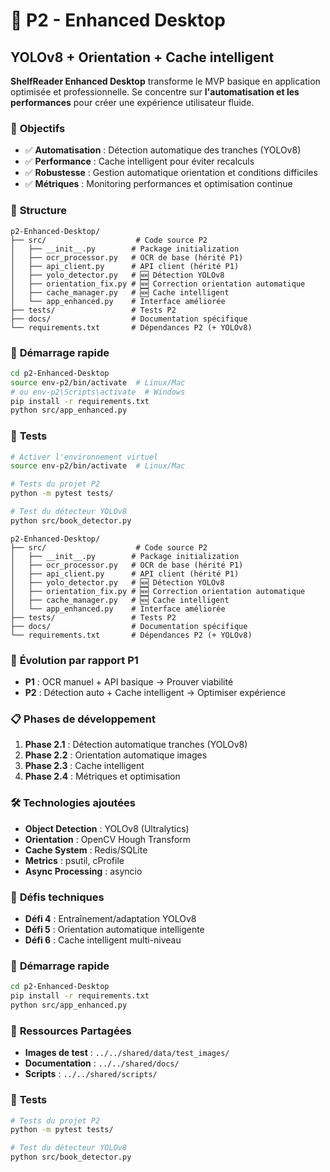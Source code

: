 # 🚀 **P2 - Enhanced Desktop**
## YOLOv8 + Orientation + Cache intelligent

**ShelfReader Enhanced Desktop** transforme le MVP basique en application optimisée et professionnelle. Se concentre sur **l'automatisation et les performances** pour créer une expérience utilisateur fluide.

### 🎯 **Objectifs**
- ✅ **Automatisation** : Détection automatique des tranches (YOLOv8)
- ✅ **Performance** : Cache intelligent pour éviter recalculs
- ✅ **Robustesse** : Gestion automatique orientation et conditions difficiles
- ✅ **Métriques** : Monitoring performances et optimisation continue

### 📁 **Structure**
```
p2-Enhanced-Desktop/
├── src/                    # Code source P2
│   ├── __init__.py        # Package initialization
│   ├── ocr_processor.py   # OCR de base (hérité P1)
│   ├── api_client.py      # API client (hérité P1)
│   ├── yolo_detector.py   # 🆕 Détection YOLOv8
│   ├── orientation_fix.py # 🆕 Correction orientation automatique
│   ├── cache_manager.py   # 🆕 Cache intelligent
│   └── app_enhanced.py    # Interface améliorée
├── tests/                 # Tests P2
├── docs/                  # Documentation spécifique
└── requirements.txt       # Dépendances P2 (+ YOLOv8)
```

### 🚀 **Démarrage rapide**
```bash
cd p2-Enhanced-Desktop
source env-p2/bin/activate  # Linux/Mac
# ou env-p2\Scripts\activate  # Windows
pip install -r requirements.txt
python src/app_enhanced.py
```

### 🧪 **Tests**
```bash
# Activer l'environnement virtuel
source env-p2/bin/activate  # Linux/Mac

# Tests du projet P2
python -m pytest tests/

# Test du détecteur YOLOv8
python src/book_detector.py
```
```
p2-Enhanced-Desktop/
├── src/                    # Code source P2
│   ├── __init__.py        # Package initialization
│   ├── ocr_processor.py   # OCR de base (hérité P1)
│   ├── api_client.py      # API client (hérité P1)
│   ├── yolo_detector.py   # 🆕 Détection YOLOv8
│   ├── orientation_fix.py # 🆕 Correction orientation automatique
│   ├── cache_manager.py   # 🆕 Cache intelligent
│   └── app_enhanced.py    # Interface améliorée
├── tests/                 # Tests P2
├── docs/                  # Documentation spécifique
└── requirements.txt       # Dépendances P2 (+ YOLOv8)
```

### 🚀 **Évolution par rapport P1**
- **P1** : OCR manuel + API basique → Prouver viabilité
- **P2** : Détection auto + Cache intelligent → Optimiser expérience

### 📋 **Phases de développement**
1. **Phase 2.1** : Détection automatique tranches (YOLOv8)
2. **Phase 2.2** : Orientation automatique images
3. **Phase 2.3** : Cache intelligent
4. **Phase 2.4** : Métriques et optimisation

### 🛠️ **Technologies ajoutées**
- **Object Detection** : YOLOv8 (Ultralytics)
- **Orientation** : OpenCV Hough Transform
- **Cache System** : Redis/SQLite
- **Metrics** : psutil, cProfile
- **Async Processing** : asyncio

### 🎯 **Défis techniques**
- **Défi 4** : Entraînement/adaptation YOLOv8
- **Défi 5** : Orientation automatique intelligente
- **Défi 6** : Cache intelligent multi-niveau

### 🚀 **Démarrage rapide**
```bash
cd p2-Enhanced-Desktop
pip install -r requirements.txt
python src/app_enhanced.py
```

### 🔗 **Ressources Partagées**
- **Images de test** : `../../shared/data/test_images/`
- **Documentation** : `../../shared/docs/`
- **Scripts** : `../../shared/scripts/`

### 🧪 **Tests**
```bash
# Tests du projet P2
python -m pytest tests/

# Test du détecteur YOLOv8
python src/book_detector.py
```